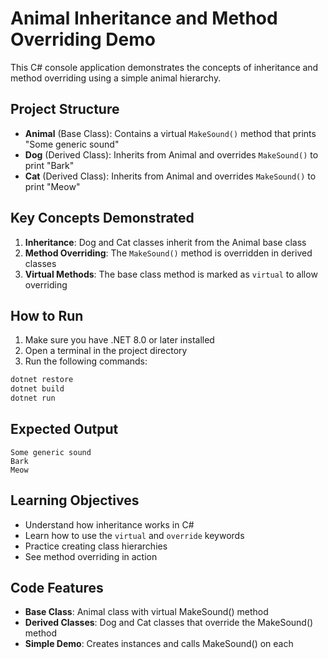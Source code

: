 # Animal Inheritance and Method Overriding Demo

This C# console application demonstrates the concepts of inheritance and method overriding using a simple animal hierarchy.

## Project Structure

- **Animal** (Base Class): Contains a virtual `MakeSound()` method that prints "Some generic sound"
- **Dog** (Derived Class): Inherits from Animal and overrides `MakeSound()` to print "Bark"
- **Cat** (Derived Class): Inherits from Animal and overrides `MakeSound()` to print "Meow"

## Key Concepts Demonstrated

1. **Inheritance**: Dog and Cat classes inherit from the Animal base class
2. **Method Overriding**: The `MakeSound()` method is overridden in derived classes
3. **Virtual Methods**: The base class method is marked as `virtual` to allow overriding

## How to Run

1. Make sure you have .NET 8.0 or later installed
2. Open a terminal in the project directory
3. Run the following commands:

```bash
dotnet restore
dotnet build
dotnet run
```

## Expected Output

```
Some generic sound
Bark
Meow
```

## Learning Objectives

- Understand how inheritance works in C#
- Learn how to use the `virtual` and `override` keywords
- Practice creating class hierarchies
- See method overriding in action

## Code Features

- **Base Class**: Animal class with virtual MakeSound() method
- **Derived Classes**: Dog and Cat classes that override the MakeSound() method
- **Simple Demo**: Creates instances and calls MakeSound() on each 